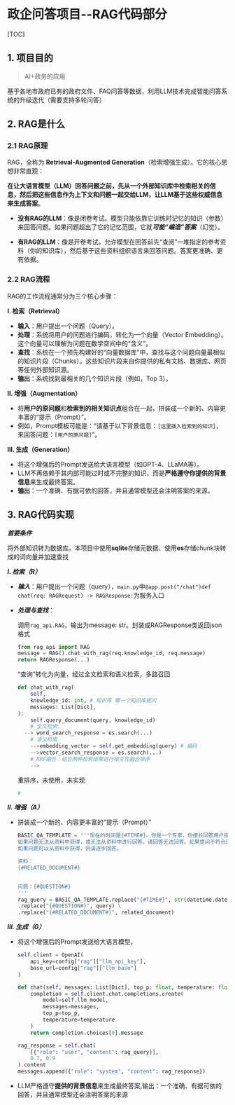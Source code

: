 # 政企问答项目--RAG代码部分
[TOC]

## 1. 项目目的

> AI+政务的应用

基于各地市政府已有的政府文件、FAQ问答等数据，利用LLM技术完成智能问答系统的升级迭代（需要支持多轮问答）

## 2. RAG是什么

### 2.1 RAG原理

 RAG，全称为 **Retrieval-Augmented Generation**（检索增强生成）。它的核心思想非常直观：

**在让大语言模型（LLM）回答问题之前，先从一个外部知识库中检索相关的信息，然后把这些信息作为上下文和问题一起交给LLM，让LLM基于这些权威信息来生成答案**。

- **没有RAG的LLM**：像是闭卷考试。模型只能依靠它训练时记忆的知识（参数）来回答问题。如果问题超出了它的记忆范围，它就***可能“编造”答案***（幻觉）。

- **有RAG的LLM**：像是开卷考试。允许模型在回答前先“查阅”一堆指定的参考资料（你的知识库），然后基于这些资料组织语言来回答问题。答案更准确、更有依据。

### 2.2 RAG流程

RAG的工作流程通常分为三个核心步骤：

**Ⅰ. 检索（Retrieval）**

- **输入**：用户提出一个问题（Query）。
- **处理**：系统将用户的问题进行编码，转化为一个向量（Vector Embedding）。这个向量可以理解为问题在数学空间中的“含义”。
- **查找**：系统在一个预先构建好的“向量数据库”中，查找与这个问题向量最相似的知识片段（Chunks）。这些知识片段来自你提供的私有文档、数据库、网页等任何外部知识源。
- **输出**：系统找到最相关的几个知识片段（例如，Top 3）。

**Ⅱ. 增强（Augmentation）**

- 将**用户的原问题**和**检索到的相关知识点**组合在一起，拼装成一个新的、内容更丰富的“提示（Prompt）”。
- 例如，Prompt模板可能是：“请基于以下背景信息：`[这里插入检索到的知识]`，来回答问题：`[用户的原问题]`”。

**Ⅲ. 生成（Generation）**

- 将这个增强后的Prompt发送给大语言模型（如GPT-4、LLaMA等）。
- LLM不再依赖于其内部可能过时或不完整的知识，而是**严格遵守你提供的背景信息**来生成最终答案。
- **输出**：一个准确、有据可依的回答，并且通常模型还会注明答案的来源。

## 3. RAG代码实现

***首要条件***

将外部知识转为数据库。本项目中使用**sqlite**存储元数据、使用**es**存储chunk块转成的词向量并加速查找

***Ⅰ. 检索（R）***

- ***输入***：用户提出一个问题（query），`main.py`中`@app.post("/chat")def chat(req: RAGRequest) -> RAGResponse:`为服务入口

- ***处理与查找***：

  调用`rag_api.RAG`，输出为message: str。封装成RAGResponse类返回json格式

  ```python
  from rag_api import RAG
  message = RAG().chat_with_rag(req.knowledge_id, req.message)
  return RAGResponse(...)
  ```
  “查询”转化为向量，经过全文检索和语义检索，多路召回
  ```python
  def chat_with_rag(
      self,
      knowledge_id: int, # 知识库 哪一个知识库提问
      messages: List[Dict],
  ):
      self.query_document(query, knowledge_id)
      # 全文检索，
  	--> word_search_response = es.search(...)
      # 语义检索
      -->embedding_vector = self.get_embedding(query) # 编码
      -->vector_search_response = es.search(...)
      # RRF融合：结合两种检索结果进行相关性融合排序
      -->
  ```

  重排序，未使用，未实现

  ```python
  # 
  ```

***Ⅱ. 增强（A）***

- 拼装成一个新的、内容更丰富的“提示（Prompt）”

  ```python
  BASIC_QA_TEMPLATE = '''现在的时间是{#TIME#}。你是一个专家，你擅长回答用户提问，帮我结合给定的资料，回答下面的问题。
  如果问题无法从资料中获得，或无法从资料中进行回答，请回答无法回答。如果提问不符合逻辑，请回答无法回答。
  如果问题可以从资料中获得，则请逐步回答。
  
  资料：
  {#RELATED_DOCUMENT#}
  
  
  问题：{#QUESTION#}
  '''
  rag_query = BASIC_QA_TEMPLATE.replace("{#TIME#}", str(datetime.datetime.now())) \
  .replace("{#QUESTION#}", query) \
  .replace("{#RELATED_DOCUMENT#}", related_document)
  ```

***Ⅲ. 生成（G）***

- 将这个增强后的Prompt发送给大语言模型，

  ```python
  self.client = OpenAI(
      api_key=config["rag"]["llm_api_key"],
      base_url=config["rag"]["llm_base"]
  )
  
  def chat(self, messages: List[Dict], top_p: float, temperature: float) -> Any:
      completion = self.client.chat.completions.create(
          model=self.llm_model,
          messages=messages,
          top_p=top_p,
          temperature=temperature
      )
      return completion.choices[0].message
  
  rag_response = self.chat(
      [{"role": "user", "content": rag_query}],
      0.7, 0.9
  ).content
  messages.append({"role": "system", "content": rag_response})
  ```

  

- LLM严格遵守**提供的背景信息**来生成最终答案,输出：一个准确、有据可依的回答，并且通常模型还会注明答案的来源